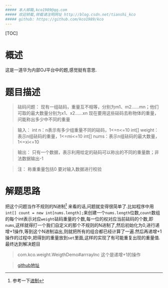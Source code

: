 ```yaml
---
##### 本人邮箱,kco1989@qq.com
##### 欢迎转载,转载请注明网址 http://blog.csdn.net/tianshi_kco
##### github: https://github.com/kco1989/kco
---
```


[TOC]

# 概述
这是一道华为内部OJ平台中的题,感觉挺有意思.

# 题目描述

>砝码问题：
现有一组砝码，重量互不相等，分别为m1、m2……mn；他们可取的最大数量分别为x1、x2……xn
现在要用这些砝码去称物体的重量，问能称出多少中不同的重量

>输入：
int n：n表示有多少组重量不同的砝码，1<=n<=10
int[] weight：表示n组砝码的重量，1<=mi<=10
int[] nums：表示n组砝码的最大数量，1<=xi<=10

>输出：
只有一个数据，表示利用给定的砝码可以称出的不同的重量数；非法数据输出-1

>注：
称重重量包括0
要对输入数据进行校验

# 解题思路

把这个问题当作不规则的N进制[^footer1] 来看的话,问题就变得很简单了.比如程序中用`int[] count = new int[nums.length];`来创建一个`nums.length`位数,`count`数组的每个int表示对应`weight`砝码重量的个数,每一位的权对应当前砝码的个数,即`nums`,这样就得打一个我们自定义的那个不规则的N进制了,然后初始化为0,进行递增+1操作,等到这个N进制溢出,则就把所有的组合都已经计算了一遍.然后再递增+1操作的过程中,把得到的重量放到`set`里面,这样的实现了有可能重复出现的重量值.最终达到解决题目


> com.kco.weight.WeigthDemo#arrrayInc 这个是递增+1的操作


> [github地址](https://github.com/kco1989/kco/tree/master/SimpleProgram)


[^footer1]: 参考一下[进制](http://baike.baidu.com/view/15954.htm)

